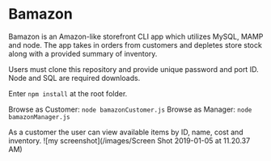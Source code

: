 # Bamazon

Bamazon is an Amazon-like storefront CLI app which utilizes MySQL, MAMP and node. The app takes in orders from customers and depletes store stock along with a provided summary of inventory.

Users must clone this repository and provide unique password and port ID.
Node and SQL are required downloads.

Enter `npm install` at the root folder.

Browse as Customer: `node bamazonCustomer.js`
Browse as Manager: `node bamazonManager.js`

As a customer the user can view available items by ID, name, cost and inventory.
![my screenshot](/images/Screen Shot 2019-01-05 at 11.20.37 AM)
